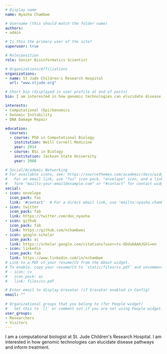 ```yaml
---
# Display name
name: Nyasha Chambwe

# Username (this should match the folder name)
authors:
- admin

# Is this the primary user of the site?
superuser: true

# Role/position
role: Senior Bioinformatics Scientist

# Organizations/Affiliations
organizations:
- name: St Jude Children's Research Hospital
  url: "www.stjude.org"

# Short bio (displayed in user profile at end of posts)
bio: I am interested in how genomic technologies can elucidate disease pathways and inform treatment. {{% staticref "files/cv.pdf" %}}Download my CV here {{% /staticref %}}.

interests:
- Computational (Epi)Genomics
- Genomic Instability
- DNA Damage Repair

education:
  courses:
  - course: PhD in Computational Biology
    institution: Weill Cornell Medicine
    year: 2014
  - course: BSc in Biology
    institution: Jackson State University
    year: 2008

# Social/Academic Networking
# For available icons, see: https://sourcethemes.com/academic/docs/widgets/#icons
#   For an email link, use "fas" icon pack, "envelope" icon, and a link in the
#   form "mailto:your-email@example.com" or "#contact" for contact widget.
social:
- icon: envelope
  icon_pack: fas
  link: '#contact'  # For a direct email link, use "mailto:nyasha.chambwe@stjude.org".
- icon: twitter
  icon_pack: fab
  link: https://twitter.com/doc_nyasha
- icon: github
  icon_pack: fab
  link: https://github.com/nchambwei
- icon: google-scholar
  icon_pack: ai
  link: https://scholar.google.com/citations?user=ts-GDdoAAAAJ&hl=en
- icon: linkedin
  icon_pack: fab
  link: https://www.linkedin.com/in/nchambwe
# Link to a PDF of your resume/CV from the About widget.
# To enable, copy your resume/CV to `static/files/cv.pdf` and uncomment the lines below.  
# - icon: cv
#   icon_pack: ai
#   link: files/cv.pdf

# Enter email to display Gravatar (if Gravatar enabled in Config)
email: ""
  
# Organizational groups that you belong to (for People widget)
#   Set this to `[]` or comment out if you are not using People widget.  
user_groups:
- Researchers
- Visitors
---
```

I am a computational biologist at St. Jude Children's Research Hospital. I am interested in how genomic technologies can elucidate disease pathways and inform treatment.
